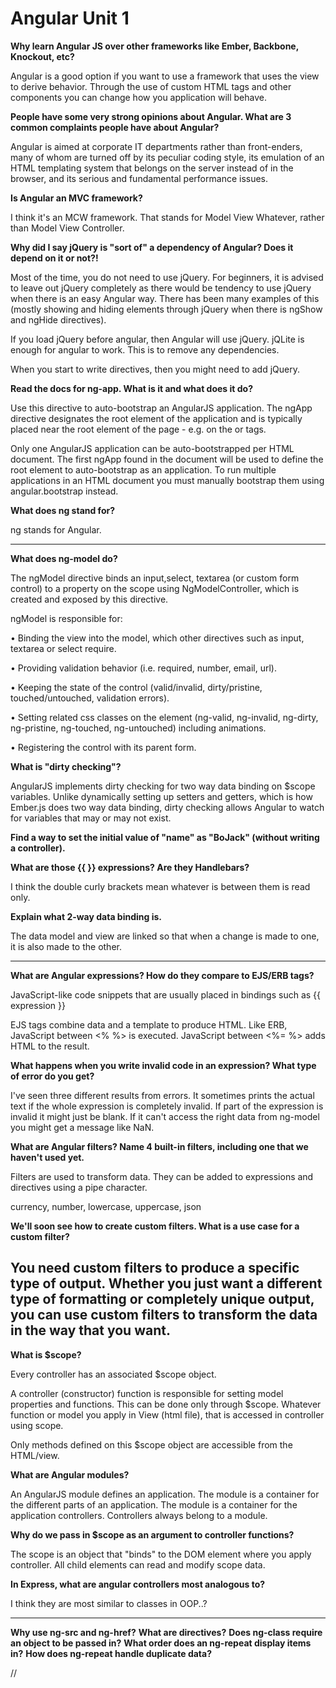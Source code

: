 # Angular Unit 1
**Why learn Angular JS over other frameworks like Ember, Backbone, Knockout, etc?**

Angular is a good option if you want to use a framework that uses the view to derive behavior. Through the use of custom HTML tags and other components you can change how you application will behave.

**People have some very strong opinions about Angular. What are 3 common complaints people have about Angular?**

Angular is aimed at corporate IT departments rather than front-enders, many of whom are turned off by its peculiar coding style, its emulation of an HTML templating system that belongs on the server instead of in the browser, and its serious and fundamental performance issues.

**Is Angular an MVC framework?**

I think it's an MCW framework. That stands for Model View Whatever, rather than Model View Controller.

**Why did I say jQuery is "sort of" a dependency of Angular? Does it depend on it or not?!**

Most of the time, you do not need to use jQuery. For beginners, it is advised to leave out jQuery completely as there would be tendency to use jQuery when there is an easy Angular way. There has been many examples of this (mostly showing and hiding elements through jQuery when there is ngShow and ngHide directives).

If you load jQuery before angular, then Angular will use jQuery. jQLite is enough for angular to work. This is to remove any dependencies.

When you start to write directives, then you might need to add jQuery.

**Read the docs for ng-app. What is it and what does it do?**

Use this directive to auto-bootstrap an AngularJS application. The ngApp directive designates the root element of the application and is typically placed near the root element of the page - e.g. on the <body> or <html> tags.

Only one AngularJS application can be auto-bootstrapped per HTML document. The first ngApp found in the document will be used to define the root element to auto-bootstrap as an application. To run multiple applications in an HTML document you must manually bootstrap them using angular.bootstrap instead.

**What does ng stand for?**

ng stands for Angular.

--------------------------------------
**What does ng-model do?**

The ngModel directive binds an input,select, textarea (or custom form control) to a property on the scope using NgModelController, which is created and exposed by this directive.

ngModel is responsible for:

• Binding the view into the model, which other directives such as input, textarea or select require.

• Providing validation behavior (i.e. required, number, email, url).

• Keeping the state of the control (valid/invalid, dirty/pristine, touched/untouched, validation errors).

• Setting related css classes on the element (ng-valid, ng-invalid, ng-dirty, ng-pristine, ng-touched, ng-untouched) including animations.

• Registering the control with its parent form.

**What is "dirty checking"?**

AngularJS implements dirty checking for two way data binding on $scope variables. Unlike dynamically setting up setters and getters, which is how Ember.js does two way data binding, dirty checking allows Angular to watch for variables that may or may not exist.

**Find a way to set the initial value of "name" as "BoJack" (without writing a controller).**

**What are those {{ }} expressions? Are they Handlebars?**

I think the double curly brackets mean whatever is between them is read only.

**Explain what 2-way data binding is.**

The data model and view are linked so that when a change is made to one, it is also made to the other.

-----------------------------
**What are Angular expressions? How do they compare to EJS/ERB tags?**

JavaScript-like code snippets that are usually placed in bindings such as {{ expression }}

EJS tags combine data and a template to produce HTML. Like ERB, JavaScript between <% %> is executed. JavaScript between <%= %> adds HTML to the result.

**What happens when you write invalid code in an expression? What type of error do you get?**

I've seen three different results from errors. It sometimes prints the actual text if the whole expression is completely invalid. If part of the expression is invalid it might just be blank. If it can't access the right data from ng-model you might get a message like NaN.

**What are Angular filters? Name 4 built-in filters, including one that we haven't used yet.**

Filters are used to transform data. They can be added to expressions and directives using a pipe character.

currency, number, lowercase, uppercase, json


**We'll soon see how to create custom filters. What is a use case for a custom filter?**

You need custom filters to produce a specific type of output. Whether you just want a different type of formatting or completely unique output, you can use custom filters to transform the data in the way that you want.
--------------------------------------
**What is $scope?**

Every controller has an associated $scope object.

A controller (constructor) function is responsible for setting model properties and functions. This can be done only through $scope. Whatever function or model you apply in View (html file), that is accessed in controller using scope.

Only methods defined on this $scope object are accessible from the HTML/view.

**What are Angular modules?**

An AngularJS module defines an application. The module is a container for the different parts of an application. The module is a container for the application controllers. Controllers always belong to a module.

**Why do we pass in $scope as an argument to controller functions?**

The scope is an object that "binds" to the DOM element where you apply controller. All child elements can read and modify scope data.

**In Express, what are angular controllers most analogous to?**

I think they are most similar to classes in OOP..?

---------------------------------
**Why use ng-src and ng-href?**
**What are directives?**
**Does ng-class require an object to be passed in?**
**What order does an ng-repeat display items in?**
**How does ng-repeat handle duplicate data?**









//
